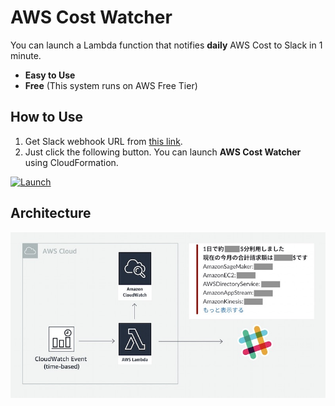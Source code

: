 # AWS Cost Watcher

You can launch a Lambda function that notifies **daily** AWS Cost to Slack in 1 minute.
- **Easy to Use**
- **Free** (This system runs on AWS Free Tier)

## How to Use

1. Get Slack webhook URL from [this link](https://slack.com/services/new/incoming-webhook).
2. Just click the following button. You can launch **AWS Cost Watcher** using CloudFormation.

[![Launch](https://s3.amazonaws.com/cloudformation-examples/cloudformation-launch-stack.png)](https://console.aws.amazon.com/cloudformation/home?region=ap-northeast-1#/stacks/new?stackName=cost-watcher&templateURL=https://s3-ap-northeast-1.amazonaws.com/tokyo.k.iwami/cost-watcher/template.yaml)
## Architecture
![Architecture](./images/architecture.jpg)
